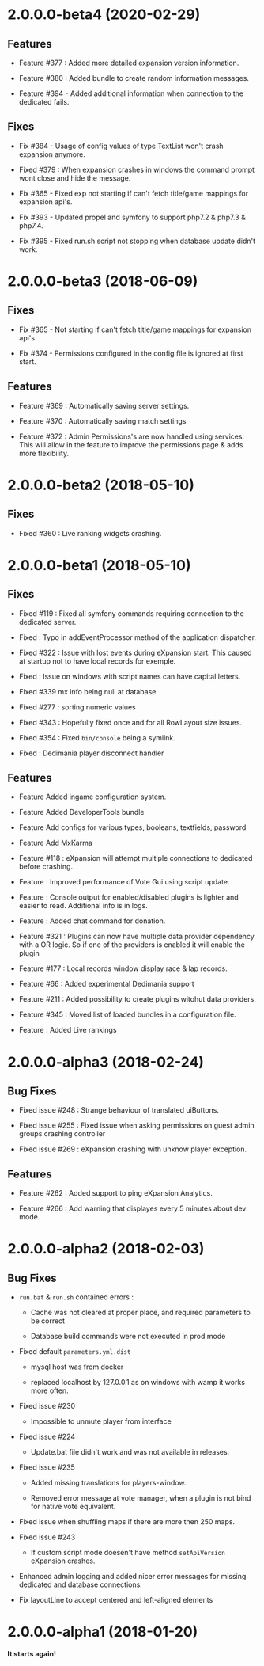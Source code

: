 # 2.0.0.0-beta4 (2020-02-29)

## Features

* Feature #377 : Added more detailed expansion version information.

* Feature #380 : Added bundle to create random information messages.

* Feature #394 - Added additional information when connection to the dedicated fails.



## Fixes

* Fix #384 - Usage of config values of type TextList won't crash expansion anymore.

* Fixed #379 : When expansion crashes in windows the command prompt wont close and hide the message.

* Fix #365 - Fixed exp not starting if can't fetch title/game mappings for expansion api's.

* Fix #393 - Updated propel and symfony to support php7.2 & php7.3 & php7.4. 

* Fix #395 - Fixed run.sh script not stopping when database update didn't work.



# 2.0.0.0-beta3 (2018-06-09)

## Fixes



* Fix #365 - Not starting if can't fetch title/game mappings for expansion api's.

* Fix #374 - Permissions configured in the config file is ignored at first start.



## Features

* Feature #369 : Automatically saving server settings.

* Feature #370 : Automatically saving match settings

* Feature #372 : Admin Permissions's are now handled using services. This will allow in the feature to improve the permissions page & adds more flexibility.



# 2.0.0.0-beta2 (2018-05-10)

## Fixes

* Fixed #360 : Live ranking widgets crashing.



# 2.0.0.0-beta1 (2018-05-10)

## Fixes

* Fixed #119 : Fixed all symfony commands requiring connection to the dedicated server. 

* Fixed : Typo in addEventProcessor method of the application dispatcher.

* Fixed #322 : Issue with lost events during eXpansion start. This caused at startup not to have local records for exemple.

* Fixed : Issue on windows with script names can have capital letters.

* Fixed #339 mx info being null at database

* Fixed #277 : sorting numeric values

* Fixed #343 : Hopefully fixed once and for all RowLayout size issues.

* Fixed #354 : Fixed `bin/console` being a symlink.

* Fixed : Dedimania player disconnect handler 



## Features

* Feature Added ingame configuration system. 

* Feature Added DeveloperTools bundle

* Feature Add configs for various types, booleans, textfields, password

* Feature Add MxKarma 

* Feature #118 : eXpansion will attempt multiple connections to dedicated before crashing. 

* Feature : Improved performance of Vote Gui using script update.

* Feature : Console output for enabled/disabled plugins is lighter and easier to read. Additional info is in logs.

* Feature : Added chat command for donation.

* Feature #321 : Plugins can now have multiple data provider dependency with a OR logic. So if one of the providers is enabled it will enable the plugin

* Feature #177 : Local records window display race & lap records. 

* Feature #66 : Added experimental Dedimania support

* Feature #211 : Added possibility to create plugins witohut data providers.

* Feature #345 : Moved list of loaded bundles in a configuration file.

* Feature : Added Live rankings



# 2.0.0.0-alpha3 (2018-02-24)

## Bug Fixes



* Fixed issue #248 : Strange behaviour of translated uiButtons.

* Fixed issue #255 : Fixed issue when asking permissions on guest admin groups crashing controller

* Fixed issue #269 : eXpansion crashing with unknow player exception.



## Features 



* Feature #262 : Added support to ping eXpansion Analytics.

* Feature #266 : Add warning that displayes every 5 minutes about dev mode.



# 2.0.0.0-alpha2 (2018-02-03)



## Bug Fixes



* `run.bat` & `run.sh` contained errors : 

  * Cache was not cleared at proper place, and required parameters to be correct

  * Database build commands were not executed in prod mode

* Fixed default `parameters.yml.dist`

  * mysql host was from docker

  * replaced localhost by 127.0.0.1 as on windows with wamp it works more often.

* Fixed issue #230 

    * Impossible to unmute player from interface

* Fixed issue #224 

    * Update.bat file didn't work and was not available in releases.

* Fixed issue #235

    * Added missing translations for players-window.

    * Removed error message at vote manager, when a plugin is not bind for native vote equivalent.

* Fixed issue when shuffling maps if there are more then 250 maps. 

* Fixed issue #243

    * If custom script mode doesen't have method `setApiVersion` eXpansion crashes.

* Enhanced admin logging and added nicer error messages for missing dedicated and database connections.

* Fix layoutLine to accept centered and left-aligned elements



# 2.0.0.0-alpha1 (2018-01-20)



**It starts again!**



